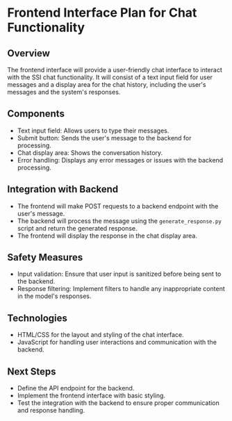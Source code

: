# Frontend Interface Plan for Chat Functionality

## Overview
The frontend interface will provide a user-friendly chat interface to interact with the SSI chat functionality. It will consist of a text input field for user messages and a display area for the chat history, including the user's messages and the system's responses.

## Components
- Text input field: Allows users to type their messages.
- Submit button: Sends the user's message to the backend for processing.
- Chat display area: Shows the conversation history.
- Error handling: Displays any error messages or issues with the backend processing.

## Integration with Backend
- The frontend will make POST requests to a backend endpoint with the user's message.
- The backend will process the message using the `generate_response.py` script and return the generated response.
- The frontend will display the response in the chat display area.

## Safety Measures
- Input validation: Ensure that user input is sanitized before being sent to the backend.
- Response filtering: Implement filters to handle any inappropriate content in the model's responses.

## Technologies
- HTML/CSS for the layout and styling of the chat interface.
- JavaScript for handling user interactions and communication with the backend.

## Next Steps
- Define the API endpoint for the backend.
- Implement the frontend interface with basic styling.
- Test the integration with the backend to ensure proper communication and response handling.